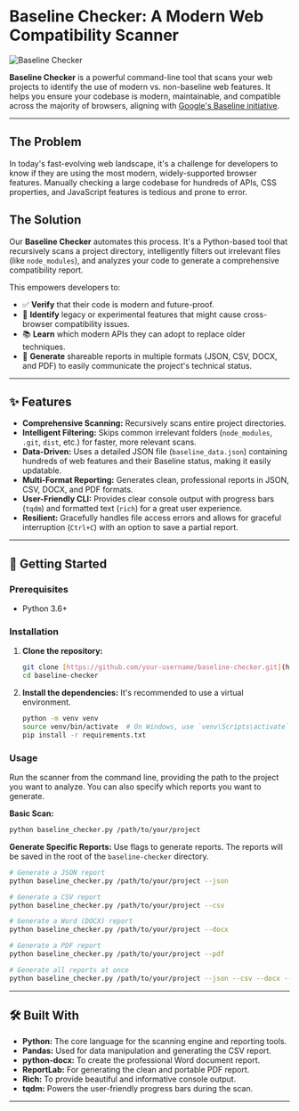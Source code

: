 # Baseline Checker: A Modern Web Compatibility Scanner

![Baseline Checker](https://placehold.co/600x300/2a2d34/ffffff?text=Baseline+Checker)

**Baseline Checker** is a powerful command-line tool that scans your web projects to identify the use of modern vs. non-baseline web features. It helps you ensure your codebase is modern, maintainable, and compatible across the majority of browsers, aligning with [Google&#39;s Baseline initiative](https://web.dev/baseline).

---

## The Problem

In today's fast-evolving web landscape, it's a challenge for developers to know if they are using the most modern, widely-supported browser features. Manually checking a large codebase for hundreds of APIs, CSS properties, and JavaScript features is tedious and prone to error.

## The Solution

Our **Baseline Checker** automates this process. It's a Python-based tool that recursively scans a project directory, intelligently filters out irrelevant files (like `node_modules`), and analyzes your code to generate a comprehensive compatibility report.

This empowers developers to:

* ✅ **Verify** that their code is modern and future-proof.
* 🧐 **Identify** legacy or experimental features that might cause cross-browser compatibility issues.
* 📚 **Learn** which modern APIs they can adopt to replace older techniques.
* 📄 **Generate** shareable reports in multiple formats (JSON, CSV, DOCX, and PDF) to easily communicate the project's technical status.

---

## ✨ Features

* **Comprehensive Scanning:** Recursively scans entire project directories.
* **Intelligent Filtering:** Skips common irrelevant folders (`node_modules`, `.git`, `dist`, etc.) for faster, more relevant scans.
* **Data-Driven:** Uses a detailed JSON file (`baseline_data.json`) containing hundreds of web features and their Baseline status, making it easily updatable.
* **Multi-Format Reporting:** Generates clean, professional reports in JSON, CSV, DOCX, and PDF formats.
* **User-Friendly CLI:** Provides clear console output with progress bars (`tqdm`) and formatted text (`rich`) for a great user experience.
* **Resilient:** Gracefully handles file access errors and allows for graceful interruption (`Ctrl+C`) with an option to save a partial report.

---

## 🚀 Getting Started

### Prerequisites

* Python 3.6+

### Installation

1. **Clone the repository:**

   ```sh
   git clone [https://github.com/your-username/baseline-checker.git](https://github.com/your-username/baseline-checker.git)
   cd baseline-checker
   ```
2. **Install the dependencies:**
   It's recommended to use a virtual environment.

   ```sh
   python -m venv venv
   source venv/bin/activate  # On Windows, use `venv\Scripts\activate`
   pip install -r requirements.txt
   ```

### Usage

Run the scanner from the command line, providing the path to the project you want to analyze. You can also specify which reports you want to generate.

**Basic Scan:**

```sh
python baseline_checker.py /path/to/your/project
```

**Generate Specific Reports:**
Use flags to generate reports. The reports will be saved in the root of the `baseline-checker` directory.

```sh
# Generate a JSON report
python baseline_checker.py /path/to/your/project --json

# Generate a CSV report
python baseline_checker.py /path/to/your/project --csv

# Generate a Word (DOCX) report
python baseline_checker.py /path/to/your/project --docx

# Generate a PDF report
python baseline_checker.py /path/to/your/project --pdf

# Generate all reports at once
python baseline_checker.py /path/to/your/project --json --csv --docx --pdf
```

---

## 🛠️ Built With

* **Python:** The core language for the scanning engine and reporting tools.
* **Pandas:** Used for data manipulation and generating the CSV report.
* **python-docx:** To create the professional Word document report.
* **ReportLab:** For generating the clean and portable PDF report.
* **Rich:** To provide beautiful and informative console output.
* **tqdm:** Powers the user-friendly progress bars during the scan.

---
